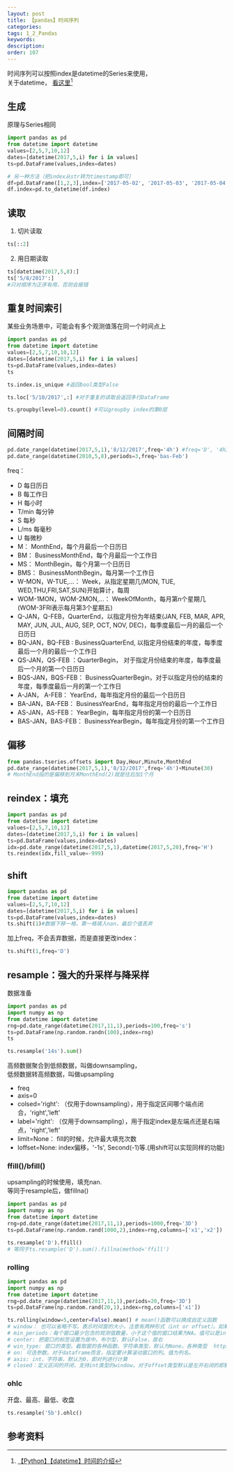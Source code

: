 ```yaml
---
layout: post
title: 【pandas】时间序列
categories:
tags: 1_2_Pandas
keywords:
description:
order: 107
---
```

时间序列可以按照index是datetime的Series来使用，  
关于datetime， [看这里](http://www.guofei.site/2017/10/22/pydatetime.html)[^pydatetime]  


## 生成
原理与Series相同
```py
import pandas as pd
from datetime import datetime
values=[2,5,7,10,12]
dates=[datetime(2017,5,i) for i in values]
ts=pd.DataFrame(values,index=dates)

# 另一种方法（把index从str转为timestamp即可）
df=pd.DataFrame([1,2,3],index=['2017-05-02', '2017-05-03', '2017-05-04'])
df.index=pd.to_datetime(df.index)
```

## 读取

1. 切片读取
```py
ts[::2]
```
2. 用日期读取
```py
ts[datetime(2017,5,8):]
ts['5/8/2017':]
#只对顺序为正序有用，否则会报错
```


## 重复时间索引
某些业务场景中，可能会有多个观测值落在同一个时间点上
```py
import pandas as pd
from datetime import datetime
values=[2,5,7,10,10,12]
dates=[datetime(2017,5,i) for i in values]
ts=pd.DataFrame(values,index=dates)
ts
```


```py
ts.index.is_unique #返回bool类型False
```

```py
ts.loc['5/10/2017',:] #对于重复的读取会返回多行DataFrame
```


```py
ts.groupby(level=0).count() #可以groupby index的第0层
```

## 间隔时间
```py
pd.date_range(datetime(2017,5,1),'8/12/2017',freq='4h') #freq='D', '4h30min'
pd.date_range(datetime(2010,5,8),periods=3,freq='bas-Feb')
```

freq：
- D 每日历日
- B 每工作日
- H 每小时
- T/min 每分钟
- S 每秒
- L/ms 每毫秒
- U 每微秒
- M： MonthEnd，每个月最后一个日历日
- BM： BusinessMonthEnd，每个月最后一个工作日
- MS： MonthBegin，每个月第一个日历日
- BMS： BusinessMonthBegin，每月第一个工作日
- W-MON，W-TUE,...： Week，从指定星期几(MON, TUE, WED,THU,FRI,SAT,SUN)开始算计，每周
- WOM-1MON，WOM-2MON,...： WeekOfMonth，每月第n个星期几(WOM-3FRI表示每月第3个星期五)
- Q-JAN，Q-FEB，QuarterEnd，以指定月份为年结束(JAN, FEB, MAR, APR, MAY, JUN, JUL, AUG, SEP, OCT, NOV, DEC)，每季度最后一月的最后一个日历日
- BQ-JAN，BQ-FEB : BusinessQuarterEnd, 以指定月份结束的年度，每季度最后一个月的最后一个工作日
- QS-JAN，QS-FEB ：QuarterBegin， 对于指定月份结束的年度，每季度最后一个月的第一个日历日
- BQS-JAN，BQS-FEB： BusinessQuarterBegin，对于以指定月份的结束的年度，每季度最后一月的第一个工作日
- A-JAN， A-FEB： YearEnd，每年指定月份的最后一个日历日
- BA-JAN，BA-FEB： BusinessYearEnd，每年指定月份的最后一个工作日
- AS-JAN，AS-FEB： YearBegin，每年指定月份的第一个日历日
- BAS-JAN，BAS-FEB： BusinessYearBegin，每年指定月份的第一个工作日


## 偏移
```py
from pandas.tseries.offsets import Day,Hour,Minute,MonthEnd
pd.date_range(datetime(2017,5,1),'8/12/2017',freq='4h')+Minute(30)
# MonthEnd指的是偏移到月末MonthEnd(2)就是往后加1个月
```

## reindex：填充


```py
import pandas as pd
from datetime import datetime
values=[2,5,7,10,12]
dates=[datetime(2017,5,i) for i in values]
ts=pd.DataFrame(values,index=dates)
idx=pd.date_range(datetime(2017,5,1),datetime(2017,5,20),freq='H')
ts.reindex(idx,fill_value=-999)
```

## shift

```py
import pandas as pd
from datetime import datetime
values=[2,5,7,10,12]
dates=[datetime(2017,5,i) for i in values]
ts=pd.DataFrame(values,index=dates)
ts.shift(1)#数据下移一格，第一格填入nan，最后个值丢弃
```


加上freq，不会丢弃数据，而是直接更改index：
```py
ts.shift(1,freq='D')
```
## resample：强大的升采样与降采样
数据准备
```py
import pandas as pd
import numpy as np
from datetime import datetime
rng=pd.date_range(datetime(2017,11,1),periods=100,freq='s')
ts=pd.DataFrame(np.random.randn(100),index=rng)
ts
```

```py
ts.resample('14s').sum()
```


高频数据聚合到低频数据，叫做downsampling，  
低频数据转高频数据，叫做upsampling  



- freq
- axis=0
- colsed='right': （仅用于downsampling），用于指定区间哪个端点闭合，'right','left'
- label='right': （仅用于downsampling），用于指定index是左端点还是右端点，'right','left'
- limit=None： fill的时候，允许最大填充次数
- loffset=None: index偏移，'-1s', Second(-1)等.(用shift可以实现同样的功能)




### ffill()/bfill()
upsampling的时候使用，填充nan.  
等同于resample后，做fillna()  


```py
import pandas as pd
import numpy as np
from datetime import datetime
rng=pd.date_range(datetime(2017,11,1),periods=1000,freq='3D')
ts=pd.DataFrame(np.random.rand(1000,2),index=rng,columns=['x1','x2'])

ts.resample('D').ffill()
# 等同于ts.resample('D').sum().fillna(method='ffill')
```


### rolling
```py
import pandas as pd
import numpy as np
from datetime import datetime
rng=pd.date_range(datetime(2017,11,1),periods=20,freq='3D')
ts=pd.DataFrame(np.random.rand(20,1),index=rng,columns=['x1'])

ts.rolling(window=5,center=False).mean() # mean()函数可以换成自定义函数
# window： 也可以省略不写。表示时间窗的大小，注意有两种形式（int or offset）。如果使用int，则数值表示计算统计量的观测值的数量即向前几个数据。如果是offset类型，表示时间窗的大小。offset详解  http://pandas.pydata.org/pandas-docs/stable/timeseries.html#offset-aliases
# min_periods：每个窗口最少包含的观测值数量，小于这个值的窗口结果为NA。值可以是int，默认None。offset情况下，默认为1。
# center: 把窗口的标签设置为居中。布尔型，默认False，居右
# win_type: 窗口的类型。截取窗的各种函数。字符串类型，默认为None。各种类型  https://docs.scipy.org/doc/scipy/reference/signal.html#window-functions
# on: 可选参数。对于dataframe而言，指定要计算滚动窗口的列。值为列名。
# axis: int、字符串，默认为0，即对列进行计算
# closed：定义区间的开闭，支持int类型的window。对于offset类型默认是左开右闭的即默认为right。可以根据情况指定为left both等。
```

### ohlc

开盘、最高、最低、收盘  
```py
ts.resample('5b').ohlc()
```

## 参考资料
[^pydatetime]: [【Python】【datetime】时间的介绍](http://www.guofei.site/2017/10/22/pydatetime.html)
